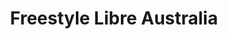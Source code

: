 ---
image: "assets/img/portfolio/2.png"
title: Freestyle Libre Australia
link: https://freestylelibre.com.au
type: web
description:
languages: HTML/CSS, Jquery
platform: Neto CMS
note: E-commerce website
---